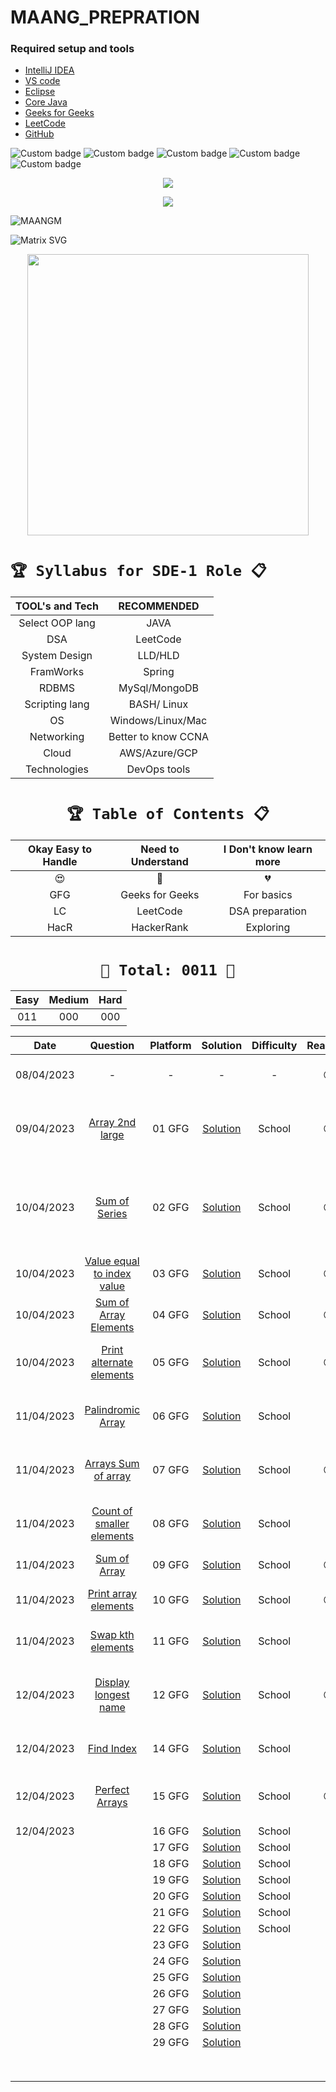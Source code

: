 # MAANG_PREPRATION




### Required setup and tools

- [IntelliJ IDEA ](https://www.jetbrains.com/idea/)
- [VS code](https://code.visualstudio.com/)
- [Eclipse](https://www.eclipse.org/)
- [Core Java](https://docs.oracle.com/en/java/)
- [Geeks for Geeks](https://practice.geeksforgeeks.org/home)
- [LeetCode](https://leetcode.com/)
- [GitHub](https://github.com/)





![Custom badge](https://img.shields.io/badge/Repo-Started-brightgreen)   ![Custom badge](https://img.shields.io/badge/MAANG-Prepration-ff69b4)
![Custom badge](https://img.shields.io/badge/ARRAYS-Started-green)      ![Custom badge](https://img.shields.io/badge/LinkedList-NotYet-yellow)
![Custom badge](https://img.shields.io/badge/YOGESH-OnDuty-ff69b4)





<p align="center">
    <a href="https://github.com/yogeshjoga/MAANG_PREPRATION#readme" target="_blank"> <img src="https://readme-typing-svg.herokuapp.com?font=Tourney&center=true&vCenter=true&color=2CFF00&size=65&pause=750&width=1280&height=80&lines=The+Complete+MAANG+Preparation"/> </a>
</p>

<p align="center">
    <a href="https://github.com/yogeshjoga/MAANG_PREPRATION#readme" target="_blank"> <img src="https://readme-typing-svg.herokuapp.com?font=Tourney&center=true&vCenter=true&color=&size=45&pause=750&width=1280&height=80&lines=Target+is+Per+Day+3+DSA+problems"/> </a>
</p>


![MAANGM](https://user-images.githubusercontent.com/36118169/230730170-3574e442-8073-45bf-a91a-4ed2f299b859.gif)

![Matrix SVG](https://raw.githubusercontent.com/rodrigograca31/rodrigograca31/master/matrix.svg)

<p align="center">
    <img src="https://readme-jokes.vercel.app/api" width="450px" />
</p>


# `🏆 Syllabus for SDE-1 Role 📋`


| TOOL's and Tech |     RECOMMENDED     | 
|:---------------:|:-------------------:|
| Select OOP lang |        JAVA         |  
|       DSA       |      LeetCode       |  
|  System Design  |       LLD/HLD       |  
|    FramWorks    |       Spring        | 
|      RDBMS      |    MySql/MongoDB    |  
| Scripting lang  |     BASH/ Linux     | 
|       OS        |  Windows/Linux/Mac  | 
|   Networking    | Better to know CCNA | 
|      Cloud      |    AWS/Azure/GCP    | 
|  Technologies   |    DevOps tools     | 


 <div align="center">

# `🏆 Table of Contents 📋`

| Okay Easy to Handle | Need to Understand | I Don't know learn more |
|:-------------------:|:------------------:|:-----------------------:|
|         😍          |         🥵         |           💔            |
|         GFG         |  Geeks for Geeks   |       For basics        |
|         LC          |      LeetCode      |     DSA preparation     |
|        HacR         |     HackerRank     |        Exploring        |


# ` 💝 Total: 0011 💝 `

| Easy | Medium | Hard |
|:----:|:------:|:----:|
| 011  |  000   | 000  |


|    Date    |                     Question                      | Platform |             Solution             | Difficulty | Reaction |                           Description                           |
|:----------:|:-------------------------------------------------:|:--------:|:--------------------------------:|:----------:|:--------:|:---------------------------------------------------------------:|
| 08/04/2023 |                         -                         |    -     |                -                 |     -      |    😍    |               Ntg solved today just setup the env               |
| 09/04/2023 |      [Array 2nd large](https://rb.gy/1ijnm)       |  01 GFG  | [Solution](https://rb.gy/8fab9)  |   School   |    😍    | with out sort the array need to solve this problem little hard! |           
| 10/04/2023 |       [Sum of Series](https://rb.gy/qssid)        |  02 GFG  | [Solution](https://rb.gy/8fab9)  |   School   |    😍    |  Need to know about MATH formula to solve lets understand math  |   
| 10/04/2023 | [Value equal to index value](https://rb.gy/3dkql) |  03 GFG  | [Solution](https://rb.gy/8fab9)  |   School   |    😍    |                Understand concept and dry it...                 |   
| 10/04/2023 |   [Sum of Array Elements](https://rb.gy/cwkkk)    |  04 GFG  | [Solution](https://rb.gy/8fab9)  |   School   |    😍    |               sum of array elements -easy problem               |
| 10/04/2023 |  [Print alternate elements](https://rb.gy/w6gzj)  |  05 GFG  | [Solution](https://rb.gy/8fab9)  |   School   |    😍    |            very easy problem no need, for loop trick            |   
| 11/04/2023 |     [Palindromic Array](https://rb.gy/1t81r)      |  06 GFG  | [Solution](https://rb.gy/8fab9)  |   School   |    🥵    |               make sure about All String classes                |   
| 11/04/2023 |    [Arrays Sum of array](https://rb.gy/nequa)     |  07 GFG  | [Solution](https://rb.gy/8fab9)  |   School   |    😍    |                  good Question easy to handle                   |   
| 11/04/2023 | [Count of smaller elements](https://rb.gy/286dh)  |  08 GFG  | [Solution](https://rb.gy/8fab9)  |   School   |    🥵    |          little confused in operators <+,<-,<+... okay          |   
| 11/04/2023 |        [Sum of Array](https://rb.gy/wr7dz)        |  09 GFG  | [Solution](https://rb.gy/8fab9)  |   School   |    😍    |                     sum of array super easy                     |   
| 11/04/2023 |    [Print array elements](https://rb.gy/q90sq)    |  10 GFG  | [Solution](https://rb.gy/8fab9)  |   School   |    😍    |                 using for each loop super easy                  |   
| 11/04/2023 |     [Swap kth elements](https://rb.gy/70fqy)      |  11 GFG  | [Solution](https://rb.gy/8fab9)  |   School   |    🥵    |                little confused but easy problem                 |   
| 12/04/2023 |    [Display longest name](https://rb.gy/s30df)    |  12 GFG  | [Solution](https://rb.gy/8fab9)  |   School   |    😍    |       super easy problem, required string class functions       |   
| 12/04/2023 |         [Find Index](https://rb.gy/sng8c)         |  14 GFG  | [Solution](https://rb.gy/8fab9)  |   School   |    🥵    |                  little confused this problem                   |   
| 12/04/2023 |       [Perfect Arrays](https://rb.gy/5unuj)       |  15 GFG  | [Solution](https://rb.gy/8fab9)  |   School   |    😍    |          super easy use build in Arrays.equals method           |   
| 12/04/2023 |                       []()                        |  16 GFG  | [Solution](https://rb.gy/8fab9)  |   School   |          |                                                                 |   
|            |                       []()                        |  17 GFG  | [Solution](https://rb.gy/8fab9)  |   School   |          |                                                                 |   
|            |                       []()                        |  18 GFG  | [Solution](https://rb.gy/8fab9)  |   School   |          |                                                                 |   
|            |                                                   |  19 GFG  | [Solution](https://rb.gy/8fab9)  |   School   |          |                                                                 |   
|            |                                                   |  20 GFG  | [Solution](https://rb.gy/8fab9)  |   School   |          |                                                                 |   
|            |                                                   |  21 GFG  | [Solution](https://rb.gy/8fab9)  |   School   |          |                                                                 |   
|            |                                                   |  22 GFG  | [Solution](https://rb.gy/8fab9)  |   School   |          |                                                                 |   
|            |                                                   |  23 GFG  | [Solution](https://rb.gy/8fab9)  |            |          |                                                                 |   
|            |                                                   |  24 GFG  | [Solution](https://rb.gy/8fab9)  |            |          |                                                                 |   
|            |                                                   |  25 GFG  | [Solution](https://rb.gy/8fab9)  |            |          |                                                                 |   
|            |                                                   |  26 GFG  | [Solution](https://rb.gy/8fab9)  |            |          |                                                                 |   
|            |                                                   |  27 GFG  | [Solution](https://rb.gy/8fab9)  |            |          |                                                                 |   
|            |                                                   |  28 GFG  | [Solution](https://rb.gy/8fab9)  |            |          |                                                                 |   
|            |                                                   |  29 GFG  | [Solution](https://rb.gy/8fab9)  |            |          |                                                                 |   
|            |                                                   |          |                                  |            |          |                                                                 |   
|            |                                                   |          |                                  |            |          |                                                                 |   
|            |                                                   |          |                                  |            |          |                                                                 |   
|            |                                                   |          |                                  |            |          |                                                                 |   
|            |                                                   |          |                                  |            |          |                                                                 |   
|            |                                                   |          |                                  |            |          |                                                                 |   
|            |                                                   |          |                                  |            |          |                                                                 |   
|            |                                                   |          |                                  |            |          |                                                                 |   



</div>




